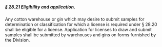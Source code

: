##### § 28.21 Eligibility and application. #####

Any cotton warehouse or gin which may desire to submit samples for determination or classification for which a license is required under § 28.20 shall be eligible for a license. Application for licenses to draw and submit samples shall be submitted by warehouses and gins on forms furnished by the Division.